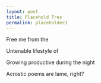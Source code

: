 ```yaml
---
layout: post
title: Placehold Tres
permalink: placeholder3
---
```


Free me from the
 
Untenable lifestyle of 

Growing productive during the night



Acrostic poems are lame, right?
